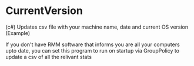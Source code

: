 # CurrentVersion
(c#) Updates csv file with your machine name, date and current OS version (Example)

If you don't have RMM software that informs you are all your computers upto date, you can set this program to run on startup via GroupPolicy to update a csv of all the relivant stats 
